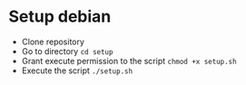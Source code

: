 # Setup debian

- Clone repository
- Go to directory `cd setup`
- Grant execute permission to the script `chmod +x setup.sh`
- Execute the script `./setup.sh`
